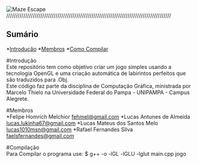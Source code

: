 ﻿![Maze Escape](https://github.com/homdreen/Maze-Escape-OpenGL/blob/master/Logo.png)
///////////////////////////////////////////////////////////////////////////////////////

## Sumário
*[Introdução](#introducao)
*[Membros](#team-members)
*[Como Compilar](#compilacao)

#<a name="introducao"></a>Introdução<br>
Este repositório tem como objetivo criar um jogo simples usando a tecnologia OpenGL e uma criação automática de labirintos perfeitos que são traduzidos para .Obj.
<br>
Este código faz parte da disciplina de Computação Gráfica, ministrada por Marcelo Thielo na Universidade Federal do Pampa - UNIPAMPA - Campus Alegrete.

#<a name="team-members"></a>Membros<br>
*Felipe Homrich Melchior <fehmel@gmail.com>
*Lucas Antunes de Almeida <lucas.lukinha67@gmail.com>
*Lucas Mateus dos Santos Melo <lucas1010msn@gmail.com>
*Rafael Fernandes Silva <faelsfernandes@gmail.com>

#<a name="compilacao"></a>Compilação<br>
Para Compilar o programa use:
	$ g++ -o -lGL -lGLU -lglut main.cpp jogo
